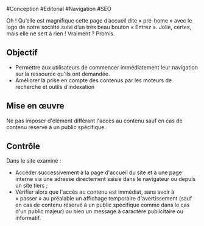 
#Conception #Editorial #Navigation #SEO

Oh ! Qu’elle est magnifique cette page d’accueil dite « pré-home » avec le logo de notre société suivi d’un très beau bouton « Entrez ». Jolie, certes, mais elle ne sert à rien ! Vraiment ? Promis.


## Objectif

* Permettre aux utilisateurs de commencer immédiatement leur navigation sur la ressource qu'ils ont demandée.
* Améliorer la prise en compte des contenus par les moteurs de recherche et outils d’indexation

## Mise en œuvre

Ne pas imposer d'élément différant l'accès au contenu sauf en cas de contenu réservé à un public spécifique.

## Contrôle

Dans le site examiné :

* Accéder successivement à la page d'accueil du site et à une page interne via une adresse directement saisie dans le navigateur ou depuis un site tiers ;
* Vérifier alors que l'accès au contenu est immédiat, sans avoir à « passer » au préalable un affichage temporaire d'avertissement (sauf en cas de contenu réservé à un public spécifique comme dans le cas d'un public majeur) ou bien un message à caractère publicitaire ou informatif.

